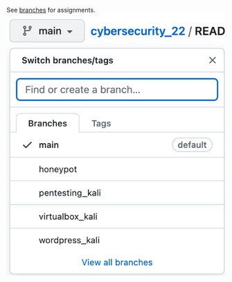 See [branches](https://github.com/kangaroots/cybersecurity_22/branches) for assignments.
<img src="branches.png">
